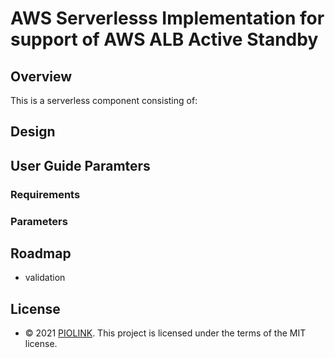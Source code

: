 
# AWS Serverlesss Implementation for support of AWS ALB Active Standby 



## Overview 

This is a serverless component consisting of:

## Design

## User Guide Paramters
### Requirements

### Parameters


## Roadmap 
- validation


## License
- &copy; 2021 [PIOLINK](https://www.piolink.com). This project is licensed under the terms of the MIT license.